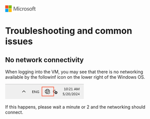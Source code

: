 ![A picture of the Microsoft Logo](./media/graphics/microsoftlogo.png)

# Troubleshooting and common issues

## No network connectivity

When logging into the VM, you may see that there is no networking available by the followinf icon on the lower right of the Windows OS.

![A picture of the no network icon in windows](./media/ch8/trouble1.png)

If this happens, please wait a minute or 2 and the networking should connect.